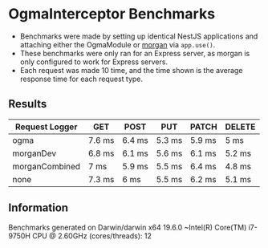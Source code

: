 # OgmaInterceptor Benchmarks

* Benchmarks were made by setting up identical NestJS applications and attaching either the OgmaModule or [morgan](https://npmjs.org/morgan) via `app.use()`. 
* These benchmarks were only ran for an Express server, as morgan is only configured to work for Express servers.
* Each request was made 10 time, and the time shown is the average response time for each request type. 

## Results

| Request Logger | GET | POST | PUT | PATCH | DELETE |
| - | - | - | - | - | - |
| ogma | 7.6 ms | 6.4 ms | 5.3 ms | 5.9 ms | 5 ms |
| morganDev | 6.8 ms | 6.1 ms | 5.6 ms | 6.1 ms | 5.2 ms |
| morganCombined | 7 ms | 5.9 ms | 5.5 ms | 6.4 ms | 4.8 ms |
| none | 7.3 ms | 6 ms | 5.5 ms | 6.2 ms | 5.1 ms |


## Information

Benchmarks generated on Darwin/darwin x64 19.6.0 ~Intel(R) Core(TM) i7-9750H CPU @ 2.60GHz (cores/threads): 12
